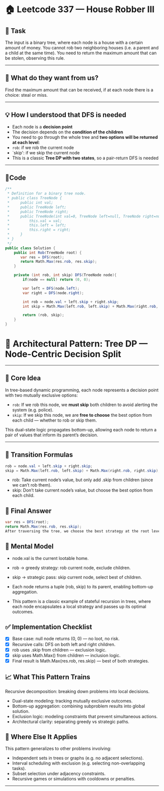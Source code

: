 # 🏠 Leetcode 337 — House Robber III

## 📜 Task
The input is a binary tree, where each node is a house with a certain amount of money.
You cannot rob two neighboring houses (i.e. a parent and a child at the same time).
You need to return the maximum amount that can be stolen, observing this rule.

---

## 🎯 What do they want from us?
Find the maximum amount that can be received,
if at each node there is a choice: steal or miss.

---

## 💡 How I understood that DFS is needed
- Each node is a **decision point**
- The decision depends on the **condition of the children**
- You need to go through the whole tree and **two options will be returned at each level**: 
- `rob`: if we rob the current node 
- `skip': if we skip the current node
- This is a classic **Tree DP with two states**, so a pair-return DFS is needed

---

## 🧩Code

```csharp
/**
 * Definition for a binary tree node.
 * public class TreeNode {
 *     public int val;
 *     public TreeNode left;
 *     public TreeNode right;
 *     public TreeNode(int val=0, TreeNode left=null, TreeNode right=null) {
 *         this.val = val;
 *         this.left = left;
 *         this.right = right;
 *     }
 * }
 */
public class Solution {
    public int Rob(TreeNode root) {
       var res = DFS(root);
       return Math.Max(res.rob, res.skip);
    }

    private (int rob, int skip) DFS(TreeNode node){
        if(node == null) return (0, 0);

        var left = DFS(node.left);
        var right = DFS(node.right);

        int rob = node.val + left.skip + right.skip;
        int skip = Math.Max(left.rob, left.skip) + Math.Max(right.rob, right.skip);

        return (rob, skip);
    }
}
```

# 🧠 Architectural Pattern: Tree DP — Node-Centric Decision Split

---

## 📌 Core Idea

In tree-based dynamic programming, each node represents a decision point with two mutually exclusive options:

- `rob`: If we rob this node, we **must skip** both children to avoid alerting the system (e.g. police).
- `skip`: If we skip this node, we are **free to choose** the best option from each child — whether to rob or skip them.

This dual-state logic propagates bottom-up, allowing each node to return a pair of values that inform its parent’s decision.

---

## 🔁 Transition Formulas

```csharp
rob = node.val + left.skip + right.skip;
skip = Math.Max(left.rob, left.skip) + Math.Max(right.rob, right.skip);
```

- rob: Take current node’s value, but only add .skip from children (since we can’t rob them).
- skip: Don’t take current node’s value, but choose the best option from each child.

## 🧮 Final Answer
```csharp
var res = DFS(root);
return Math.Max(res.rob, res.skip);
After traversing the tree, we choose the best strategy at the root level.
```

## 🧭 Mental Model
- node.val is the current lootable home.

- rob → greedy strategy: rob current node, exclude children.
- skip → strategic pass: skip current node, select best of children.
- Each node returns a tuple (rob, skip) to its parent, enabling bottom-up aggregation.
- This pattern is a classic example of stateful recursion in trees,
  where each node encapsulates a local strategy and passes up its optimal outcomes.

## ✅ Implementation Checklist

- [x] Base case: null node returns (0, 0) — no loot, no risk.
- [x] Recursive calls: DFS on both left and right children.
- [x] rob uses .skip from children — exclusion logic.
- [x] skip uses Math.Max() from children — inclusion logic.
- [x] Final result is Math.Max(res.rob, res.skip) — best of both strategies.

## 📈 What This Pattern Trains

Recursive decomposition: breaking down problems into local decisions.

- Dual-state modeling: tracking mutually exclusive outcomes.
- Bottom-up aggregation: combining subproblem results into global solution.
- Exclusion logic: modeling constraints that prevent simultaneous actions.
- Architectural clarity: separating greedy vs strategic paths.

## 🧩 Where Else It Applies

This pattern generalizes to other problems involving:

- Independent sets in trees or graphs (e.g. no adjacent selections).
- Interval scheduling with exclusion (e.g. selecting non-overlapping tasks).
- Subset selection under adjacency constraints.
- Recursive games or simulations with cooldowns or penalties.


---
